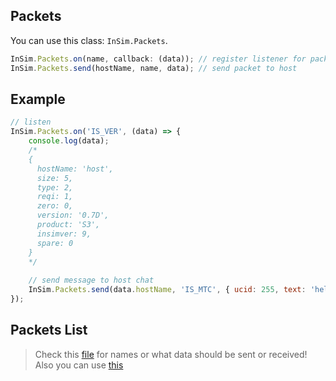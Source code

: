 ## Packets
You can use this class: `InSim.Packets`. 
```js
InSim.Packets.on(name, callback: (data)); // register listener for packet
InSim.Packets.send(hostName, name, data); // send packet to host
```

## Example
```js
// listen
InSim.Packets.on('IS_VER', (data) => {
    console.log(data);
    /*
    {
      hostName: 'host',
      size: 5,
      type: 2,
      reqi: 1,
      zero: 0,
      version: '0.7D',
      product: 'S3',
      insimver: 9,
      spare: 0
    }
    */
    
    // send message to host chat
    InSim.Packets.send(data.hostName, 'IS_MTC', { ucid: 255, text: 'hello this is example' });
});
```

## Packets List
> Check this [file](https://github.com/Iamproplayer7/jsinsim/blob/main/module/decoders/packets.js) for names or what data should be sent or received!<br/>
> Also you can use [this](https://en.lfsmanual.net/wiki/InSim.txt)